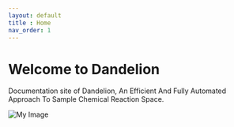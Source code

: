 ```yaml
---
layout: default
title : Home
nav_order: 1
---
```


# Welcome to Dandelion

Documentation site of Dandelion, An Efficient And Fully Automated Approach To Sample Chemical Reaction Space.

![My Image](assets/img/pes_scheme.png)
